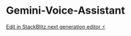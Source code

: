 # Gemini-Voice-Assistant

[Edit in StackBlitz next generation editor ⚡️](https://stackblitz.com/~/github.com/SaharshPamecha/Gemini-Voice-Assistant)